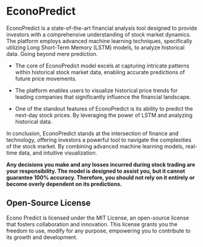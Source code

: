# EconoPredict
EconoPredict is a state-of-the-art financial analysis tool designed to provide investors with a comprehensive understanding of stock market dynamics. The platform employs advanced machine learning techniques, specifically utilizing Long Short-Term Memory (LSTM) models, to analyze historical data. Going beyond mere prediction.

- The core of EconoPredict model excels at capturing intricate patterns within historical stock market data, enabling accurate predictions of future price movements.

- The platform enables users to visualize historical price trends for leading companies that significantly influence the financial landscape.

- One of the standout features of EconoPredict is its ability to predict the next-day stock prices. By leveraging the power of LSTM and analyzing historical data.

In conclusion, EconoPredict stands at the intersection of finance and technology, offering investors a powerful tool to navigate the complexities of the stock market. By combining advanced machine learning models, real-time data, and intuitive visualization.

**Any decisions you make and any losses incurred during stock trading are your responsibility. The model is designed to assist you, but it cannot guarantee 100% accuracy. Therefore, you should not rely on it entirely or become overly dependent on its predictions.**

## Open-Source License

Econo Predict is licensed under the MIT License, an open-source license that fosters collaboration and innovation. This license grants you the freedom to use, modify for any purpose, empowering you to contribute to its growth and development.
